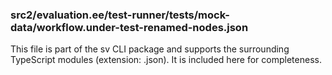 ### src2/evaluation.ee/test-runner/__tests__/mock-data/workflow.under-test-renamed-nodes.json

This file is part of the sv CLI package and supports the surrounding TypeScript modules (extension: .json). It is included here for completeness.